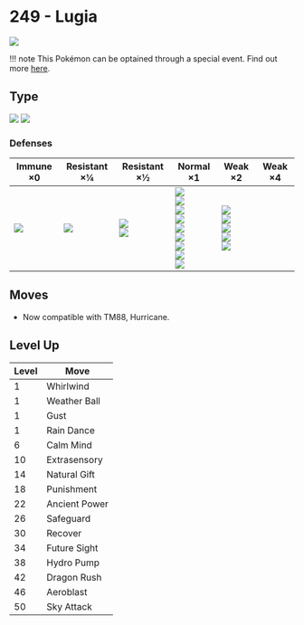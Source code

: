 # 249 - Lugia
![][249]

!!! note
    This Pokémon can be optained through a special event. Find out more [here](../../special_events/#lugia).

## Type

![][psychic]  ![][flying]

### Defenses

Immune ×0       | Resistant ×¼      | Resistant ×½                   | Normal ×1                                                                                                                       | Weak ×2                                                               | Weak ×4
---             | ---               | ---                            | ---                                                                                                                             | ---                                                                   | ---
![][ground]<br> | ![][fighting]<br> | ![][grass]<br>![][psychic]<br> | ![][normal]<br>![][flying]<br>![][poison]<br>![][bug]<br>![][steel]<br>![][fire]<br>![][water]<br>![][dragon]<br>![][fairy]<br> | ![][rock]<br>![][ghost]<br>![][electric]<br>![][ice]<br>![][dark]<br> | &nbsp;

## Moves

 - Now compatible with TM88, Hurricane.

## Level Up

Level | Move
---   | ---
1     | Whirlwind
1     | Weather Ball
1     | Gust
1     | Rain Dance
6     | Calm Mind
10    | Extrasensory
14    | Natural Gift
18    | Punishment
22    | Ancient Power
26    | Safeguard
30    | Recover
34    | Future Sight
38    | Hydro Pump
42    | Dragon Rush
46    | Aeroblast
50    | Sky Attack

[249]: ../img/pokemon/249.png
[normal]: ../img/types/normal.png
[fire]: ../img/types/fire.png
[fighting]: ../img/types/fighting.png
[water]: ../img/types/water.png
[flying]: ../img/types/flying.png
[grass]: ../img/types/grass.png
[poison]: ../img/types/poison.png
[electric]: ../img/types/electric.png
[ground]: ../img/types/ground.png
[psychic]: ../img/types/psychic.png
[rock]: ../img/types/rock.png
[ice]: ../img/types/ice.png
[bug]: ../img/types/bug.png
[dragon]: ../img/types/dragon.png
[ghost]: ../img/types/ghost.png
[dark]: ../img/types/dark.png
[steel]: ../img/types/steel.png
[fairy]: ../img/types/fairy.png
